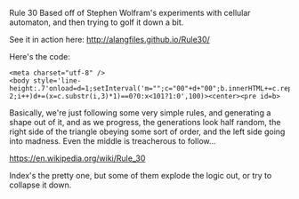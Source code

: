 Rule 30
Based off of Stephen Wolfram's experiments with cellular automaton, and then trying to golf it down a bit.

See it in action here: http://alangfiles.github.io/Rule30/

Here's the code: 
```
<meta charset="utf-8" /> 
<body style='line-height:.7'onload=d=1;setInterval('m="";c="00"+d+"00";b.innerHTML+=c.replace(/1/g,"■").replace(/0/g,"□")+"\\n";d="";for(i=0;i<c.length-2;i++)d+=(x=c.substr(i,3)*1)==0?0:x<101?1:0',100)><center><pre id=b>
```

Basically, we're just following some very simple rules, and generating a shape out of it, and as we progress, the generations look half random, the right side of the triangle obeying some sort of order, and the left side going into madness. Even the middle is treacherous to follow...

https://en.wikipedia.org/wiki/Rule_30

Index's the pretty one, but some of them explode the logic out, or try to collapse it down.